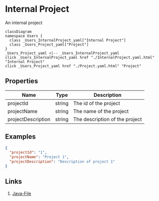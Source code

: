 # Internal Project
An internal project
```mermaid
classDiagram
namespace Users {
  class _Users_InternalProject_yaml["Internal Project"]
  class _Users_Project_yaml["Project"]
}
_Users_Project_yaml <|-- _Users_InternalProject_yaml 
click _Users_InternalProject_yaml href "./InternalProject.yaml.html" "Internal Project"
click _Users_Project_yaml href "./Project.yaml.html" "Project"
```

## Properties
| Name | Type | Description |
|------|------|-------------|
| projectId | string | The id of the project |
| projectName | string | The name of the project |
| projectDescription | string | The description of the project |

## Examples
```json
{
  "projectId": "1",
  "projectName": "Project 1",
  "projectDescription": "Description of project 1"
}
```

## Links
1. [Java-File](./java/InternalProject.java)

